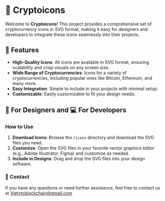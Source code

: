 # 🚀 Cryptoicons

Welcome to **Cryptoicons**! This project provides a comprehensive set of cryptocurrency icons in SVG format, making it easy for designers and developers to integrate these icons seamlessly into their projects.

## 🌟 Features

- **High-Quality Icons**: All icons are available in SVG format, ensuring scalability and crisp visuals on any screen size.
- **Wide Range of Cryptocurrencies**: Icons for a variety of cryptocurrencies, including popular ones like Bitcoin, Ethereum, and many more.
- **Easy Integration**: Simple to include in your projects with minimal setup.
- **Customizable**: Easily customizable to fit your design needs.

## 🎨 For Designers and 💻 For Developers

### How to Use

1. **Download Icons**: Browse the `/icons` directory and download the SVG files you need.
2. **Customize**: Open the SVG files in your favorite vector graphics editor (e.g., Adobe Illustrator, Figma) and customize as needed.
3. **Include in Designs**: Drag and drop the SVG files into your design software.

### 📧 Contact
If you have any questions or need further assistance, feel free to contact us at Vietvtcblockchain@gmail.com
